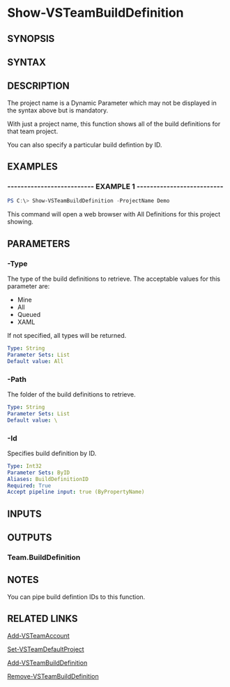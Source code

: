<!-- #include "./common/header.md" -->

# Show-VSTeamBuildDefinition

## SYNOPSIS

<!-- #include "./synopsis/Show-VSTeamBuildDefinition.md" -->

## SYNTAX

## DESCRIPTION

<!-- #include "./synopsis/Show-VSTeamBuildDefinition.md" -->

The project name is a Dynamic Parameter which may not be displayed
in the syntax above but is mandatory.

With just a project name, this function shows all of the build definitions
for that team project.

You can also specify a particular build defintion
by ID.

## EXAMPLES

### -------------------------- EXAMPLE 1 --------------------------

```PowerShell
PS C:\> Show-VSTeamBuildDefinition -ProjectName Demo
```

This command will open a web browser with All Definitions for this project showing.

## PARAMETERS

<!-- #include "./params/projectName.md" -->

### -Type

The type of the build definitions to retrieve.  The acceptable values for this parameter are:

- Mine
- All
- Queued
- XAML

If not specified, all types will be returned.

```yaml
Type: String
Parameter Sets: List
Default value: All
```

### -Path

The folder of the build definitions to retrieve.

```yaml
Type: String
Parameter Sets: List
Default value: \
```

### -Id

Specifies build definition by ID.

```yaml
Type: Int32
Parameter Sets: ByID
Aliases: BuildDefinitionID
Required: True
Accept pipeline input: true (ByPropertyName)
```

## INPUTS

## OUTPUTS

### Team.BuildDefinition

## NOTES

You can pipe build defintion IDs to this function.

## RELATED LINKS

[Add-VSTeamAccount](Add-VSTeamAccount.md)

[Set-VSTeamDefaultProject](Set-VSTeamDefaultProject.md)

[Add-VSTeamBuildDefinition](Add-VSTeamBuildDefinition.md)

[Remove-VSTeamBuildDefinition](Remove-VSTeamBuildDefinition.md)